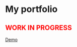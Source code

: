 <h1>My portfolio</h1>

<h2 style="color:red">WORK IN PROGRESS</h2>
<a href='https://hungryvito.github.io'>Demo</a>
